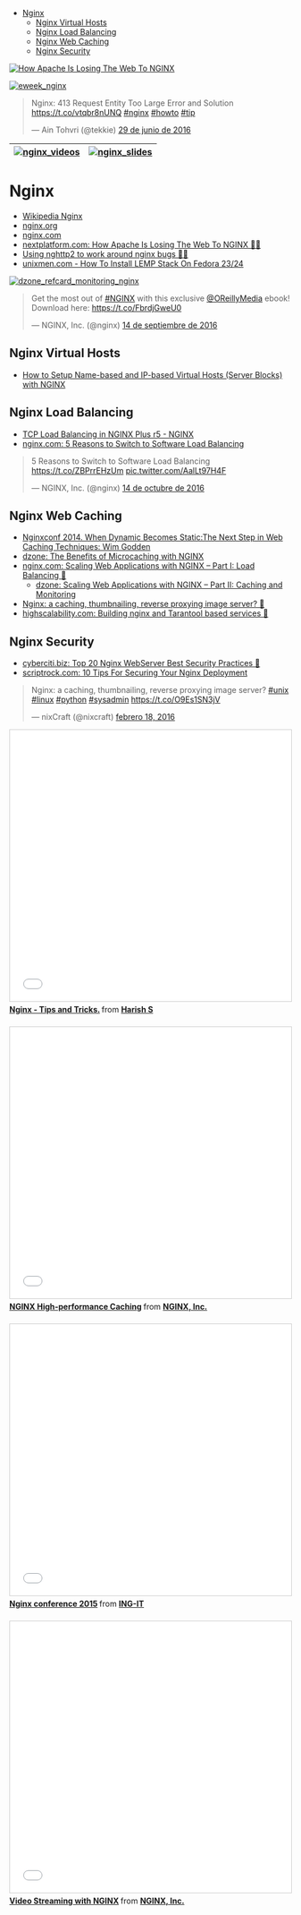 <!-- MarkdownTOC -->

- [Nginx](#nginx)
    - [Nginx Virtual Hosts](#nginx-virtual-hosts)
    - [Nginx Load Balancing](#nginx-load-balancing)
    - [Nginx Web Caching](#nginx-web-caching)
    - [Nginx Security](#nginx-security)

<!-- /MarkdownTOC -->

[![How Apache Is Losing The Web To NGINX](images/nginx-netcraft-data.jpg)](http://www.nextplatform.com/2016/02/24/how-apache-is-losing-the-web-to-nginx/)

[![eweek_nginx](images/eweek_nginx.png)](http://www.eweek.com/security/nginx-amplifies-web-server-technology.html)

<blockquote class="twitter-tweet tw-align-center" data-lang="es"><p lang="en" dir="ltr">Nginx: 413 Request Entity Too Large Error and Solution <a href="https://t.co/vtqbr8nUNQ">https://t.co/vtqbr8nUNQ</a> <a href="https://twitter.com/hashtag/nginx?src=hash">#nginx</a> <a href="https://twitter.com/hashtag/howto?src=hash">#howto</a> <a href="https://twitter.com/hashtag/tip?src=hash">#tip</a></p>&mdash; Ain Tohvri (@tekkie) <a href="https://twitter.com/tekkie/status/748177081826222080">29 de junio de 2016</a></blockquote>
<script async src="//platform.twitter.com/widgets.js" charset="utf-8"></script>

<center>

|[![nginx_videos](images/nginx_videos.jpg)](https://www.youtube.com/c/nginxinc)|[![nginx_slides](images/nginx_videos.jpg)](http://www.slideshare.net/Nginx)|
|:---:|:---:|

</center>

# Nginx
- [Wikipedia Nginx](https://en.wikipedia.org/wiki/Nginx)
- [nginx.org](http://nginx.org/)
- [nginx.com](https://www.nginx.com/)
- [nextplatform.com: How Apache Is Losing The Web To NGINX 🌟🌟](http://www.nextplatform.com/2016/02/24/how-apache-is-losing-the-web-to-nginx/)
- [Using nghttp2 to work around nginx bugs 🌟🌟](https://blog.crashed.org/fixing-nginx-bugs-with-nghttp2/)
- [unixmen.com - How To Install LEMP Stack On Fedora 23/24](https://www.unixmen.com/how-to-install-lemp-stack-on-fedora-23/)

[![dzone_refcard_monitoring_nginx](images/dzone_refcard_monitoring_nginx.png)](https://dzone.com/refcardz/monitoring-nginx)

<blockquote class="twitter-tweet tw-align-center" data-lang="es"><p lang="en" dir="ltr">Get the most out of <a href="https://twitter.com/hashtag/NGINX?src=hash">#NGINX</a> with this exclusive <a href="https://twitter.com/OReillyMedia">@OReillyMedia</a> ebook! Download here: <a href="https://t.co/FbrdjGweU0">https://t.co/FbrdjGweU0</a></p>&mdash; NGINX, Inc. (@nginx) <a href="https://twitter.com/nginx/status/775887193403305984">14 de septiembre de 2016</a></blockquote>
<script async src="//platform.twitter.com/widgets.js" charset="utf-8"></script>

## Nginx Virtual Hosts
- [How to Setup Name-based and IP-based Virtual Hosts (Server Blocks) with NGINX](http://www.tecmint.com/nginx-name-based-and-ip-based-virtual-hosts-server-blocks/)

## Nginx Load Balancing
- [TCP Load Balancing in NGINX Plus r5 - NGINX](http://nginx.com/blog/tcp-load-balancing-in-nginx-plus-r5/)
- [nginx.com: 5 Reasons to Switch to Software Load Balancing](https://www.nginx.com/blog/5-reasons-switch-software-load-balancing-webinar/)

<blockquote class="twitter-tweet tw-align-center" data-lang="es"><p lang="en" dir="ltr">5 Reasons to Switch to Software Load Balancing <a href="https://t.co/ZBPrrEHzUm">https://t.co/ZBPrrEHzUm</a> <a href="https://t.co/AalLt97H4F">pic.twitter.com/AalLt97H4F</a></p>&mdash; NGINX, Inc. (@nginx) <a href="https://twitter.com/nginx/status/786937871525638144">14 de octubre de 2016</a></blockquote>
<script async src="//platform.twitter.com/widgets.js" charset="utf-8"></script>

## Nginx Web Caching
- [Nginxconf 2014. When Dynamic Becomes Static:The Next Step in Web Caching Techniques: Wim Godden](https://www.youtube.com/watch?v=OssIuHbgzJY)
- [dzone: The Benefits of Microcaching with NGINX](https://dzone.com/articles/the-benefits-of-microcaching-with-nginx)
- [nginx.com: Scaling Web Applications with NGINX – Part I: Load Balancing 🌟](https://www.nginx.com/blog/scaling-web-applications-nginx-part-load-balancing/)
    - [dzone: Scaling Web Applications with NGINX – Part II: Caching and Monitoring](https://dzone.com/articles/scaling-web-applications-with-nginx-part-ii-cachin)
- [Nginx: a caching, thumbnailing, reverse proxying image server? 🌟](http://charlesleifer.com/blog/nginx-a-caching-thumbnailing-reverse-proxying-image-server-/)
- [highscalability.com: Building nginx and Tarantool based services 🌟](http://highscalability.com/blog/2016/2/17/building-nginx-and-tarantool-based-services.html)

## Nginx Security
- [cyberciti.biz: Top 20 Nginx WebServer Best Security Practices 🌟](http://www.cyberciti.biz/tips/linux-unix-bsd-nginx-webserver-security.html)
- [scriptrock.com: 10 Tips For Securing Your Nginx Deployment](https://www.scriptrock.com/articles/10-tips-for-securing-your-nginx-deployment)

<blockquote class="twitter-tweet tw-align-center" data-lang="es"><p lang="en" dir="ltr">Nginx: a caching, thumbnailing, reverse proxying image server? <a href="https://twitter.com/hashtag/unix?src=hash">#unix</a> <a href="https://twitter.com/hashtag/linux?src=hash">#linux</a> <a href="https://twitter.com/hashtag/python?src=hash">#python</a> <a href="https://twitter.com/hashtag/sysadmin?src=hash">#sysadmin</a>  <a href="https://t.co/O9Es1SN3jV">https://t.co/O9Es1SN3jV</a></p>&mdash; nixCraft (@nixcraft) <a href="https://twitter.com/nixcraft/status/700407777483591680">febrero 18, 2016</a></blockquote>
<script async src="//platform.twitter.com/widgets.js" charset="utf-8"></script>

<div class="container">
<iframe src="//www.slideshare.net/slideshow/embed_code/key/Mu2STrGXh1IB86" width="595" height="485" frameborder="0" marginwidth="0" marginheight="0" scrolling="no" style="border:1px solid #CCC; border-width:1px; margin-bottom:5px; max-width: 100%;" allowfullscreen class="video"> </iframe> <div style="margin-bottom:5px"> <strong> <a href="//www.slideshare.net/tuxtoti/nginx-tips-and-tricks-13087831" title="Nginx - Tips and Tricks." target="_blank">Nginx - Tips and Tricks.</a> </strong> from <strong><a href="//www.slideshare.net/tuxtoti" target="_blank">Harish S</a></strong> </div>
</div> 
<br/>

<div class="container">
<iframe src="//www.slideshare.net/slideshow/embed_code/key/wC5wngKnh2iydS" width="595" height="485" frameborder="0" marginwidth="0" marginheight="0" scrolling="no" style="border:1px solid #CCC; border-width:1px; margin-bottom:5px; max-width: 100%;" allowfullscreen class="video"> </iframe> <div style="margin-bottom:5px"> <strong> <a href="//www.slideshare.net/Nginx/nginx-highperformance-caching" title="NGINX High-performance Caching" target="_blank">NGINX High-performance Caching</a> </strong> from <strong><a href="//www.slideshare.net/Nginx" target="_blank">NGINX, Inc.</a></strong> </div>
</div>
<br/>

<div class="container">
<iframe src="//www.slideshare.net/slideshow/embed_code/key/r7xrFvrgNxPApd" width="595" height="485" frameborder="0" marginwidth="0" marginheight="0" scrolling="no" style="border:1px solid #CCC; border-width:1px; margin-bottom:5px; max-width: 100%;" allowfullscreen class="video"> </iframe> <div style="margin-bottom:5px"> <strong> <a href="//www.slideshare.net/ING-IT/nginx-conference-2015" title="Nginx conference 2015" target="_blank">Nginx conference 2015</a> </strong> from <strong><a target="_blank" href="//www.slideshare.net/ING-IT">ING-IT</a></strong> </div>
</div>
<br/>

<div class="container">
<iframe src="//es.slideshare.net/slideshow/embed_code/key/6b5EwqdMs2EmP" width="595" height="485" frameborder="0" marginwidth="0" marginheight="0" scrolling="no" style="border:1px solid #CCC; border-width:1px; margin-bottom:5px; max-width: 100%;" allowfullscreen class="video"> </iframe> <div style="margin-bottom:5px"> <strong> <a href="//es.slideshare.net/Nginx/video-streaming-with-nginx" title="Video Streaming with NGINX" target="_blank">Video Streaming with NGINX</a> </strong> from <strong><a href="//es.slideshare.net/Nginx" target="_blank">NGINX, Inc.</a></strong> </div>
</div>
<br/>
